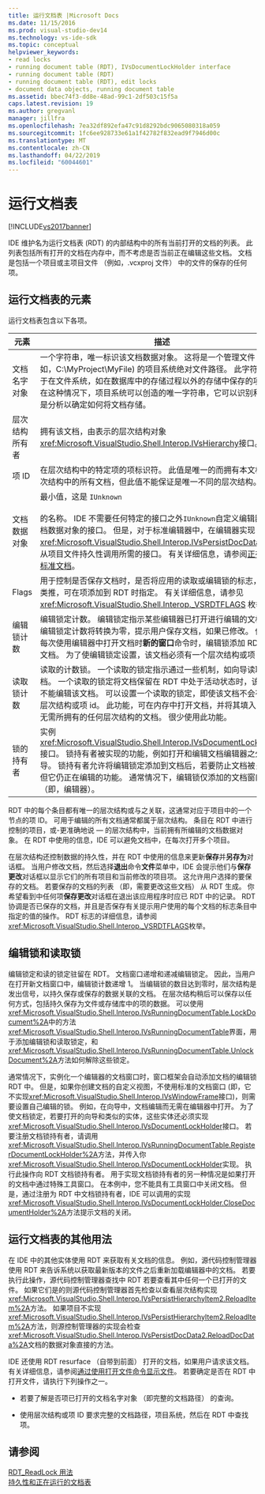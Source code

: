```yaml
---
title: 运行文档表 |Microsoft Docs
ms.date: 11/15/2016
ms.prod: visual-studio-dev14
ms.technology: vs-ide-sdk
ms.topic: conceptual
helpviewer_keywords:
- read locks
- running document table (RDT), IVsDocumentLockHolder interface
- running document table (RDT)
- running document table (RDT), edit locks
- document data objects, running document table
ms.assetid: bbec74f3-dd8e-48ad-99c1-2df503c15f5a
caps.latest.revision: 19
ms.author: gregvanl
manager: jillfra
ms.openlocfilehash: 7ea32df892efa47c91d8292bdc9065080318a059
ms.sourcegitcommit: 1fc6ee928733e61a1f42782f832ead9f7946d00c
ms.translationtype: MT
ms.contentlocale: zh-CN
ms.lasthandoff: 04/22/2019
ms.locfileid: "60044601"
---
```

# <a name="running-document-table"></a>运行文档表
[!INCLUDE[vs2017banner](../../includes/vs2017banner.md)]

IDE 维护名为运行文档表 (RDT) 的内部结构中的所有当前打开的文档的列表。 此列表包括所有打开的文档在内存中，而不考虑是否当前正在编辑这些文档。 文档是包括一个项目或主项目文件 （例如，.vcxproj 文件） 中的文件的保存的任何项。  
  
## <a name="elements-of-the-running-document-table"></a>运行文档表的元素  
 运行文档表包含以下各项。  
  
|元素|描述|  
|-------------|-----------------|  
|文档名字对象|一个字符串，唯一标识该文档数据对象。 这将是一个管理文件 (例如，C:\MyProject\MyFile) 的项目系统绝对文件路径。 此字符串还用于在文件系统，如在数据库中的存储过程以外的存储中保存的项目。 在这种情况下，项目系统可以创造的唯一字符串，它可以识别和可能是分析以确定如何将文档存储。|  
|层次结构所有者|拥有该文档，由表示的层次结构对象<xref:Microsoft.VisualStudio.Shell.Interop.IVsHierarchy>接口。|  
|项 ID|在层次结构中的特定项的项标识符。 此值是唯一的而拥有本文档的层次结构中的所有文档，但此值不能保证是唯一不同的层次结构。|  
|文档数据对象|最小值，这是 `IUnknown`<br /><br /> 的名称。 IDE 不需要任何特定的接口之外`IUnknown`自定义编辑器的文档数据对象的接口。 但是，对于标准编辑器中，在编辑器实现<xref:Microsoft.VisualStudio.Shell.Interop.IVsPersistDocData2>处理从项目文件持久性调用所需的接口。 有关详细信息，请参阅[正在保存标准文档](../../extensibility/internals/saving-a-standard-document.md)。|  
|Flags|用于控制是否保存文档时，是否将应用的读取或编辑锁的标志，依此类推，可在项添加到 RDT 时指定。 有关详细信息，请参见 <xref:Microsoft.VisualStudio.Shell.Interop._VSRDTFLAGS> 枚举。|  
|编辑锁计数|编辑锁定计数。 编辑锁定指示某些编辑器已打开进行编辑的文档。 当编辑锁定计数将转换为零，提示用户保存文档，如果已修改。 例如，每次使用编辑器中打开文档时**新的窗口**命令时，编辑锁添加 RDT 中该文档。 为了使编辑锁定设置，该文档必须有一个层次结构或项 id。|  
|读取锁计数|读取的计数锁。 一个读取的锁定指示通过一些机制，如向导读取文档。 一个读取的锁定将文档保留在 RDT 中处于活动状态时，该值指示不能编辑该文档。 可以设置一个读取的锁定，即使该文档不会有一个层次结构或项 id。 此功能，可在内存中打开文档，并将其填入 RDT 而无需所拥有的任何层次结构的文档。 很少使用此功能。|  
|锁的持有者|实例<xref:Microsoft.VisualStudio.Shell.Interop.IVsDocumentLockHolder>接口。 锁持有者被实现的功能，例如打开和编辑文档编辑器之外的向导。 锁持有者允许将编辑锁定添加到文档后，若要防止文档被关闭，但它仍正在编辑的功能。 通常情况下，编辑锁仅添加的文档窗口 （即，编辑器）。|  
  
 RDT 中的每个条目都有唯一的层次结构或与之关联，这通常对应于项目中的一个节点的项 ID。 可用于编辑的所有文档通常都属于层次结构。 条目在 RDT 中进行控制的项目，或-更准确地说 — 的层次结构中，当前拥有所编辑的文档数据对象。 在 RDT 中使用的信息，IDE 可以避免文档中，在每次打开多个项目。  
  
 在层次结构还控制数据的持久性，并在 RDT 中使用的信息来更新**保存**并**另存为**对话框。 当用户修改文档，然后选择**退出**命令**文件**菜单中，IDE 会提示他们与**保存更改**对话框以显示它们的所有项目和当前修改的项目项。 这允许用户选择的要保存的文档。 若要保存的文档的列表 （即，需要更改这些文档） 从 RDT 生成。 你希望看到中任何项**保存更改**对话框在退出该应用程序时应已 RDT 中的记录。 RDT 协调是否已保存的文档，并且是否保存有关提示用户使用的每个文档的标志条目中指定的值的操作。 RDT 标志的详细信息，请参阅<xref:Microsoft.VisualStudio.Shell.Interop._VSRDTFLAGS>枚举。  
  
## <a name="edit-locks-and-read-locks"></a>编辑锁和读取锁  
 编辑锁定和读的锁定驻留在 RDT。 文档窗口递增和递减编辑锁定。 因此，当用户在打开新文档窗口中，编辑锁计数递增 1。 当编辑锁的数目达到零时，层次结构是发出信号，以持久保存或保存的数据关联的文档。 在层次结构稍后可以保存以任何方式，包括持久保存为文件或存储库中的项的数据。 可以使用<xref:Microsoft.VisualStudio.Shell.Interop.IVsRunningDocumentTable.LockDocument%2A>中的方法<xref:Microsoft.VisualStudio.Shell.Interop.IVsRunningDocumentTable>界面，用于添加编辑锁和读取锁定，和<xref:Microsoft.VisualStudio.Shell.Interop.IVsRunningDocumentTable.UnlockDocument%2A>方法如何解除这些锁定。  
  
 通常情况下，实例化一个编辑器的文档窗口时，窗口框架会自动添加文档的编辑锁 RDT 中。 但是，如果你创建文档的自定义视图，不使用标准的文档窗口 (即，它不实现<xref:Microsoft.VisualStudio.Shell.Interop.IVsWindowFrame>接口)，则需要设置自己编辑的锁。 例如，在向导中，文档编辑而无需在编辑器中打开。 为了使文档锁定，若要打开的向导和类似的实体，这些实体还必须实现<xref:Microsoft.VisualStudio.Shell.Interop.IVsDocumentLockHolder>接口。 若要注册文档锁持有者，请调用<xref:Microsoft.VisualStudio.Shell.Interop.IVsRunningDocumentTable.RegisterDocumentLockHolder%2A>方法，并传入你<xref:Microsoft.VisualStudio.Shell.Interop.IVsDocumentLockHolder>实现。 执行此操作向 RDT 文档锁持有者。 用于实现文档锁持有者的另一种情况是如果打开的文档中通过特殊工具窗口。 在本例中，您不能具有工具窗口中关闭文档。 但是，通过注册为 RDT 中文档锁持有者，IDE 可以调用的实现<xref:Microsoft.VisualStudio.Shell.Interop.IVsDocumentLockHolder.CloseDocumentHolder%2A>方法提示文档的关闭。  
  
## <a name="other-uses-of-the-running-document-table"></a>运行文档表的其他用法  
 在 IDE 中的其他实体使用 RDT 来获取有关文档的信息。 例如，源代码控制管理器使用 RDT 来告诉系统以获取最新版本的文件之后重新加载编辑器中的文档。 若要执行此操作，源代码控制管理器查找中 RDT 若要查看其中任何一个已打开的文件。 如果它们是的则源代码控制管理器首先检查以查看层次结构实现<xref:Microsoft.VisualStudio.Shell.Interop.IVsPersistHierarchyItem2.ReloadItem%2A>方法。 如果项目不实现<xref:Microsoft.VisualStudio.Shell.Interop.IVsPersistHierarchyItem2.ReloadItem%2A>方法，则源控制管理器的实现会检查<xref:Microsoft.VisualStudio.Shell.Interop.IVsPersistDocData2.ReloadDocData%2A>文档的数据对象直接的方法。  
  
 IDE 还使用 RDT resurface （自带到前面） 打开的文档，如果用户请求该文档。 有关详细信息，请参阅[通过使用打开文件命令显示文件](../../extensibility/internals/displaying-files-by-using-the-open-file-command.md)。 若要确定是否在 RDT 中打开文件，请执行下列操作之一。  
  
- 若要了解是否项已打开的文档名字对象 （即完整的文档路径） 的查询。  
  
- 使用层次结构或项 ID 要求完整的文档路径，项目系统，然后在 RDT 中查找项。  
  
## <a name="see-also"></a>请参阅  
 [RDT_ReadLock 用法](../../extensibility/internals/rdt-readlock-usage.md)   
 [持久性和正在运行的文档表](../../extensibility/internals/persistence-and-the-running-document-table.md)
